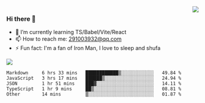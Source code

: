 <img align='right' src='https://github-readme-stats.vercel.app/api?username=niaogege&show_icons=true&theme=radical'/>

### Hi there 👋

- 🌱 I’m currently learning TS/Babel/Vite/React
- 📫 How to reach me: 291003932@qq.com
- ⚡ Fun fact:  I'm a fan of Iron Man, I love to sleep and shufa

![](https://github-readme-stats.vercel.app/api/top-langs/?username=niaogege&layout=compact)

<!--START_SECTION:waka-->
```text
Markdown     6 hrs 33 mins   ████████████▒░░░░░░░░░░░░   49.84 % 
JavaScript   3 hrs 17 mins   ██████▒░░░░░░░░░░░░░░░░░░   24.94 % 
JSON         1 hr 51 mins    ███▓░░░░░░░░░░░░░░░░░░░░░   14.11 % 
TypeScript   1 hr 9 mins     ██▒░░░░░░░░░░░░░░░░░░░░░░   08.81 % 
Other        14 mins         ▒░░░░░░░░░░░░░░░░░░░░░░░░   01.87 % 
```
<!--END_SECTION:waka-->
